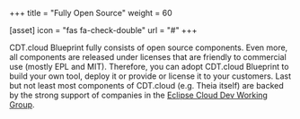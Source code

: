 +++
title = "Fully Open Source"
weight = 60

[asset]
  icon = "fas fa-check-double"
  url = "#"
+++

CDT.cloud Blueprint fully consists of open source components. Even more, all components are released under licenses that are friendly to commercial use (mostly EPL and MIT). Therefore, you can adopt CDT.cloud Blueprint to build your own tool, deploy it or provide or license it to your customers. Last but not least most components of CDT.cloud (e.g. Theia itself) are backed by the strong support of companies in the [Eclipse Cloud Dev Working Group](https://ecdtools.eclipse.org). 
